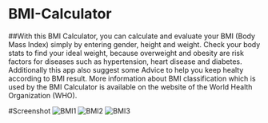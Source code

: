 # BMI-Calculator
##With this BMI Calculator, you can calculate and evaluate your BMI (Body Mass Index) simply by entering gender, height and weight. Check your body stats to find your ideal weight, because overweight and obesity are risk factors for diseases such as hypertension, heart disease and diabetes. Additionally this app also suggest some Advice to help you keep healty according to BMI result. More information about BMI classification which is used by the BMI Calculator is available on the website of the World Health Organization (WHO). 

#Screenshot
![BMI1](https://user-images.githubusercontent.com/110902638/230422031-c7479465-e67c-43df-98e0-68adba7026c4.jpg)
![BMI2](https://user-images.githubusercontent.com/110902638/230422051-4c6b00f0-8902-47d8-af3b-a06023504a0a.jpg)
![BMI3](https://user-images.githubusercontent.com/110902638/230422066-8835c5db-bd51-4724-a94c-f07b068e579c.jpg)
